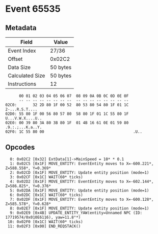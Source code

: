 # Event 65535

## Metadata

| Field           | Value    |
|-----------------|----------|
| Event Index     | 27/36    |
| Offset          | 0x02C2   |
| Data Size       | 50 bytes |
| Calculated Size | 50 bytes |
| Instructions    | 12       |

```
      00 01 02 03 04 05 06 07  08 09 0A 0B 0C 0D 0E 0F
      -- -- -- -- -- -- -- --  -- -- -- -- -- -- -- --
02C0:       32 2D 80 1F 00 52  80 53 80 54 80 1F 01 1C    2-...R.S.T....
02D0: 55 80 1F 00 56 80 57 80  58 80 1F 01 1C 55 80 1F  U...V.W.X....U..
02E0: 00 39 80 3A 80 3B 80 1F  01 4B 16 61 0E 01 59 80  .9.:.;...K.a..Y.
02F0: 1C 55 80 00                                       .U..            
```

## Opcodes

```
  0: 0x02C2 [0x32] ExtData[1]->MainSpeed = 10* * 0.1
  1: 0x02C5 [0x1F] MOVE_ENTITY: EventEntity moves to X=-600.221*, Z=588.558*, Y=0.369*
  2: 0x02CD [0x1F] MOVE_ENTITY: Update entity position (mode=1)
  3: 0x02CF [0x1C] WAIT(60* ticks)
  4: 0x02D2 [0x1F] MOVE_ENTITY: EventEntity moves to X=-602.144*, Z=586.825*, Y=0.376*
  5: 0x02DA [0x1F] MOVE_ENTITY: Update entity position (mode=1)
  6: 0x02DC [0x1C] WAIT(60* ticks)
  7: 0x02DF [0x1F] MOVE_ENTITY: EventEntity moves to X=-600.128*, Z=585.578*, Y=0.628*
  8: 0x02E7 [0x1F] MOVE_ENTITY: Update entity position (mode=1)
  9: 0x02E9 [0x4B] UPDATE_ENTITY_YAW(entity=Unnamed NPC (ID: 17719574/0x010E6116), yaw=11.8°*)
 10: 0x02F0 [0x1C] WAIT(60* ticks)
 11: 0x02F3 [0x00] END_REQSTACK()
```
